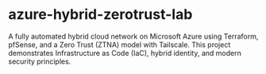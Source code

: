 # azure-hybrid-zerotrust-lab
A fully automated hybrid cloud network on Microsoft Azure using Terraform, pfSense, and a Zero Trust (ZTNA) model with Tailscale. This project demonstrates Infrastructure as Code (IaC), hybrid identity, and modern security principles.
